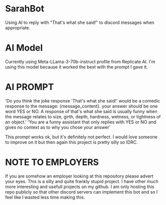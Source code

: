 # SarahBot
Using AI to reply with "That's what she said!" to discord messages when appropriate.

# AI Model
Currently using Meta-LLama-3-70b-instruct profile from Replicate AI.
I'm using this model because it worked the best with the prompt I gave it.

# AI PROMPT
'Do you think the joke response 'That's what she said!' would be a comedic response to the message: {message_content}. your answer should be one word YES or NO. A response of that's what she said is usually funny when the message relates to size, girth, depth, hardness, wetness, or tightness of an object.'
'You are a funny assistant that only replies with YES or NO and gives no context as to why you chose your answer'

This prompt works ok, but it's definitely not perfect. I would love someone to improve on it but then again this project is pretty silly so IDRC.

# NOTE TO EMPLOYERS
If you are somehow an employer looking at this repository please advert your eyes. This is a silly and quite frankly stupid project.
I have other much more interesting and usefull projects on my github. I am only hosting this repo publicly so that other discord servers can implement this bot and so I feel like I wasted less time making this.
